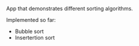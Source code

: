 App that demonstrates different sorting algorithms.

Implemented so far: 

 - Bubble sort
 - Insertertion sort
 


